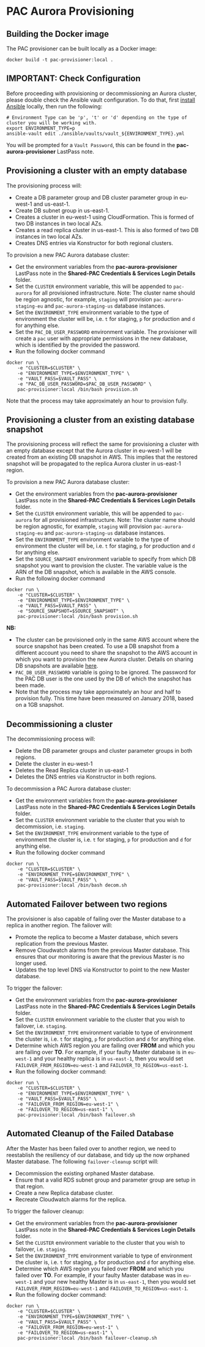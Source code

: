 # PAC Aurora Provisioning

## Building the Docker image

The PAC provisioner can be built locally as a Docker image:

`docker build -t pac-provisioner:local .`

## IMPORTANT: Check Configuration

Before proceeding with provisioning or decommissioning an Aurora cluster, please double check the Ansible vault configuration. To do that, first [install Ansible](http://docs.ansible.com/ansible/latest/intro_installation.html) locally, then run the following:

```
# Environment Type can be 'p', 't' or 'd' depending on the type of cluster you will be working with.
export ENVIRONMENT_TYPE=p
ansible-vault edit ./ansible/vaults/vault_${ENVIRONMENT_TYPE}.yml
```

You will be prompted for a `Vault Password`, this can be found in the **pac-aurora-provisioner** LastPass note.

## Provisioning a cluster with an empty database

The provisioning process will:

* Create a DB parameter group and DB cluster parameter group in eu-west-1 and us-east-1.
* Create DB subnet group in us-east-1.
* Creates a cluster in eu-west-1 using CloudFormation. This is formed of two DB instances in two local AZs.
* Creates a read replica cluster in us-east-1. This is also formed of two DB instances in two local AZs.
* Creates DNS entries via Konstructor for both regional clusters.

To provision a new PAC Aurora database cluster:

- Get the environment variables from the **pac-aurora-provisioner** LastPass note in the **Shared-PAC Credentials & Services Login Details** folder.
- Set the `CLUSTER` environment variable, this will be appended to `pac-aurora` for all provisioned infrastructure. Note: The cluster name should be region agnostic, for example, `staging` will provision `pac-aurora-staging-eu` and `pac-aurora-staging-us` database instances.
- Set the `ENVIRONMENT_TYPE` environment variable to the type of environment the cluster will be, i.e. `t` for staging, `p` for production and `d` for anything else.
- Set the `PAC_DB_USER_PASSWORD` environment variable. The provisioner will create a `pac` user with appropriate permissions in the new database, which is identified by the provided the password.
- Run the following docker command

```
docker run \
    -e "CLUSTER=$CLUSTER" \
    -e "ENVIRONMENT_TYPE=$ENVIRONMENT_TYPE" \
    -e "VAULT_PASS=$VAULT_PASS" \
    -e "PAC_DB_USER_PASSWORD=$PAC_DB_USER_PASSWORD" \
    pac-provisioner:local /bin/bash provision.sh
```

Note that the process may take approximately an hour to provision fully.

## Provisioning a cluster from an existing database snapshot

The provisioning process will reflect the same for provisioning a cluster with an empty database
except that the Aurora cluster in eu-west-1 will be created from an existing DB snapshot in AWS.
This implies that the restored snapshot will be propagated to the replica Aurora cluster in us-east-1 
region.   

To provision a new PAC Aurora database cluster:

- Get the environment variables from the **pac-aurora-provisioner** LastPass note in the **Shared-PAC Credentials & Services Login Details** folder.
- Set the `CLUSTER` environment variable, this will be appended to `pac-aurora` for all provisioned infrastructure. Note: The cluster name should be region agnostic, for example, `staging` will provision `pac-aurora-staging-eu` and `pac-aurora-staging-us` database instances.
- Set the `ENVIRONMENT_TYPE` environment variable to the type of environment the cluster will be, i.e. `t` for staging, `p` for production and `d` for anything else.
- Set the `SOURCE_SNAPSHOT` environment variable to specify from which DB snapshot you want to 
provision the cluster. The variable value is the ARN of the DB snapshot, which is available in 
the AWS console. 
- Run the following docker command

```
docker run \
    -e "CLUSTER=$CLUSTER" \
    -e "ENVIRONMENT_TYPE=$ENVIRONMENT_TYPE" \
    -e "VAULT_PASS=$VAULT_PASS" \
    -e "SOURCE_SNAPSHOT=$SOURCE_SNAPSHOT" \
    pac-provisioner:local /bin/bash provision.sh
```

**NB:** 
* The cluster can be provisioned only in the same AWS account where the source snapshot has been created.
To use a DB snapshot from a different account you need to share the snapshot to the AWS account
in which you want to provision the new Aurora cluster. Details on sharing DB snapshots are available 
[here](https://docs.aws.amazon.com/AmazonRDS/latest/UserGuide/USER_ShareSnapshot.html).     
* `PAC_DB_USER_PASSWORD` variable is going to be ignored. 
The password for the PAC DB user is the one used by the DB of which the snapshot has been made.
* Note that the process may take approximately an hour and half to provision fully. 
This time have been measured on January 2018, based on a 1GB snapshot.

## Decommissioning a cluster

The decommissioning process will:

* Delete the DB parameter groups and cluster parameter groups in both regions.
* Delete the cluster in eu-west-1
* Deletes the Read Replica cluster in us-east-1
* Deletes the DNS entries via Konstructor in both regions.

To decommission a PAC Aurora database cluster:

* Get the environment variables from the **pac-aurora-provisioner** LastPass note in the **Shared-PAC Credentials & Services Login Details** folder.
* Set the `CLUSTER` environment variable to the cluster that you wish to decommission, i.e. `staging`.
* Set the `ENVIRONMENT_TYPE` environment variable to the type of environment the cluster is, i.e. `t` for staging, `p` for production and `d` for anything else.
* Run the following docker command

```
docker run \
    -e "CLUSTER=$CLUSTER" \
    -e "ENVIRONMENT_TYPE=$ENVIRONMENT_TYPE" \
    -e "VAULT_PASS=$VAULT_PASS" \
    pac-provisioner:local /bin/bash decom.sh
```

## Automated Failover between two regions

The provisioner is also capable of failing over the Master database to a replica in another region. The failover will:

* Promote the replica to become a Master database, which severs replication from the previous Master.
* Remove Cloudwatch alarms from the previous Master database. This ensures that our monitoring is aware that the previous Master is no longer used.
* Updates the top level DNS via Konstructor to point to the new Master database.

To trigger the failover:

* Get the environment variables from the **pac-aurora-provisioner** LastPass note in the **Shared-PAC Credentials & Services Login Details** folder.
* Set the `CLUSTER` environment variable to the cluster that you wish to failover, i.e. `staging`.
* Set the `ENVIRONMENT_TYPE` environment variable to type of environment the cluster is, i.e. `t` for staging, `p` for production and `d` for anything else.
* Determine which AWS region you are failing over **FROM** and which you are failing over **TO**. For example, if your faulty Master database is in `eu-west-1` and your healthy replica is in `us-east-1`, then you would set `FAILOVER_FROM_REGION=eu-west-1` and `FAILOVER_TO_REGION=us-east-1`.
* Run the following docker command:

```
docker run \
    -e "CLUSTER=$CLUSTER" \
    -e "ENVIRONMENT_TYPE=$ENVIRONMENT_TYPE" \
    -e "VAULT_PASS=$VAULT_PASS" \
    -e "FAILOVER_FROM_REGION=eu-west-1" \
    -e "FAILOVER_TO_REGION=us-east-1" \
    pac-provisioner:local /bin/bash failover.sh
```

## Automated Cleanup of the Failed Database

After the Master has been failed over to another region, we need to reestablish the resiliency of our database, and tidy up the now orphaned Master database. The following `failover-cleanup` script will:

* Decommission the existing orphaned Master database.
* Ensure that a valid RDS subnet group and parameter group are setup in that region.
* Create a new Replica database cluster.
* Recreate Cloudwatch alarms for the replica.

To trigger the failover cleanup:

* Get the environment variables from the **pac-aurora-provisioner** LastPass note in the **Shared-PAC Credentials & Services Login Details** folder.
* Set the `CLUSTER` environment variable to the cluster that you wish to failover, i.e. `staging`.
* Set the `ENVIRONMENT_TYPE` environment variable to type of environment the cluster is, i.e. `t` for staging, `p` for production and `d` for anything else.
* Determine which AWS region you failed over **FROM** and which you failed over **TO**. For example, if your faulty Master database was in `eu-west-1` and your new healthy Master is in `us-east-1`, then you would set `FAILOVER_FROM_REGION=eu-west-1` and `FAILOVER_TO_REGION=us-east-1`.
* Run the following docker command:

```
docker run \
    -e "CLUSTER=$CLUSTER" \
    -e "ENVIRONMENT_TYPE=$ENVIRONMENT_TYPE" \
    -e "VAULT_PASS=$VAULT_PASS" \
    -e "FAILOVER_FROM_REGION=eu-west-1" \
    -e "FAILOVER_TO_REGION=us-east-1" \
    pac-provisioner:local /bin/bash failover-cleanup.sh
```
 
 